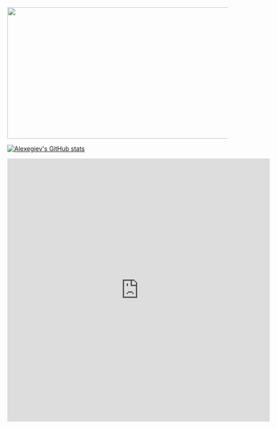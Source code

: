 <div id="header" align="center">
  <img src="https://media.giphy.com/media/qgQUggAC3Pfv687qPC/giphy.gif" width="600" height="300"/>
</div>

[![Alexegiev's GitHub stats](https://github-readme-stats.vercel.app/api/top-langs?username=alexegiev&theme=algolia&show_icons=true)](https://github.com/alexegiev)

<iframe width="600" height="600" src="https://ionicabizau.github.io/github-profile-languages/api.html?alexegiev" frameborder="0"</iframe>

